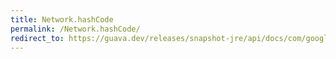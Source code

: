 ```yaml
---
title: Network.hashCode
permalink: /Network.hashCode/
redirect_to: https://guava.dev/releases/snapshot-jre/api/docs/com/google/common/graph/Network.html#hashCode--
---
```

